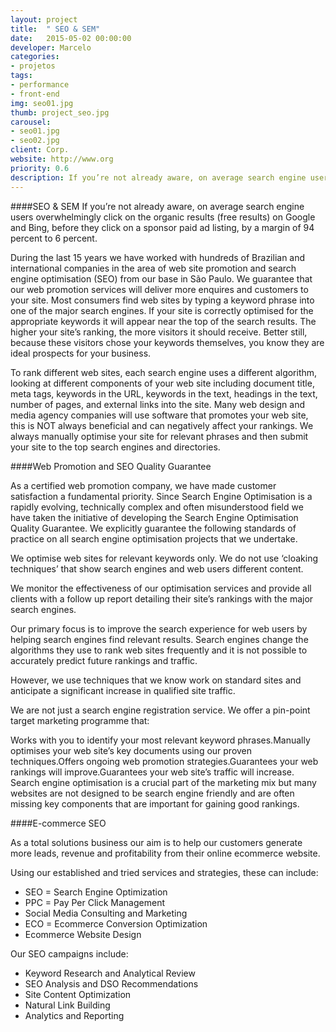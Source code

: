 ```yaml
---
layout: project
title:  " SEO & SEM"
date:   2015-05-02 00:00:00
developer: Marcelo
categories:
- projetos
tags:
- performance
- front-end
img: seo01.jpg
thumb: project_seo.jpg
carousel:
- seo01.jpg
- seo02.jpg
client: Corp.
website: http://www.org
priority: 0.6
description: If you’re not already aware, on average search engine users overwhelmingly click on the organic results (free results) on Google and Bing, before they click on a sponsor paid ad listing, by a margin of 94 percent to 6 percent.
---
```

####SEO & SEM
If you’re not already aware, on average search engine users overwhelmingly click on the organic results (free results) on Google and Bing, before they click on a sponsor paid ad listing, by a margin of 94 percent to 6 percent.

During the last 15 years we have worked with hundreds of Brazilian and international companies in the area of web site promotion and search engine optimisation (SEO) from our base in São Paulo. We guarantee that our web promotion services will deliver more enquires and customers to your site. Most consumers find web sites by typing a keyword phrase into one of the major search engines. If your site is correctly optimised for the appropriate keywords it will appear near the top of the search results. The higher your site’s ranking, the more visitors it should receive. Better still, because these visitors chose your keywords themselves, you know they are ideal prospects for your business.

To rank different web sites, each search engine uses a different algorithm, looking at different components of your web site including document title, meta tags, keywords in the URL, keywords in the text, headings in the text, number of pages, and external links into the site. Many web design and media agency companies will use software that promotes your web site, this is NOT always beneficial and can negatively affect your rankings. We always manually optimise your site for relevant phrases and then submit your site to the top search engines and directories.

####Web Promotion and SEO Quality Guarantee

As a certified web promotion company, we have made customer satisfaction a fundamental priority. Since Search Engine Optimisation is a rapidly evolving, technically complex and often misunderstood field we have taken the initiative of developing the Search Engine Optimisation Quality Guarantee. We explicitly guarantee the following standards of practice on all search engine optimisation projects that we undertake.

We optimise web sites for relevant keywords only. We do not use ‘cloaking techniques’ that show search engines and web users different content.

We monitor the effectiveness of our optimisation services and provide all clients with a follow up report detailing their site’s rankings with the major search engines.

Our primary focus is to improve the search experience for web users by helping search engines find relevant results. Search engines change the algorithms they use to rank web sites frequently and it is not possible to accurately predict future rankings and traffic.

However, we use techniques that we know work on standard sites and anticipate a significant increase in qualified site traffic.

We are not just a search engine registration service. We offer a pin-point target marketing programme that:

Works with you to identify your most relevant keyword phrases.Manually optimises your web site’s key documents using our proven techniques.Offers ongoing web promotion strategies.Guarantees your web rankings will improve.Guarantees your web site’s traffic will increase.
Search engine optimisation is a crucial part of the marketing mix but many websites are not designed to be search engine friendly and are often missing key components that are important for gaining good rankings.


####E-commerce SEO

As a total solutions business our aim is to help our customers generate more leads, revenue and profitability from their online ecommerce website.

Using our established and tried services and strategies, these can include:
- SEO = Search Engine Optimization
- PPC = Pay Per Click Management
- Social Media Consulting and Marketing
- ECO = Ecommerce Conversion Optimization
- Ecommerce Website Design

Our SEO campaigns include:
- Keyword Research and Analytical Review
- SEO Analysis and DSO Recommendations
- Site Content Optimization
- Natural Link Building
- Analytics and Reporting
